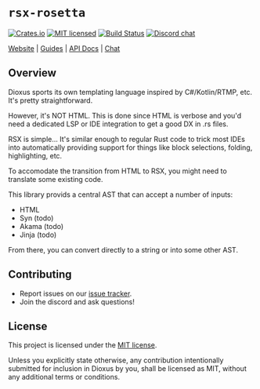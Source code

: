 # `rsx-rosetta`

[![Crates.io][crates-badge]][crates-url]
[![MIT licensed][mit-badge]][mit-url]
[![Build Status][actions-badge]][actions-url]
[![Discord chat][discord-badge]][discord-url]

[crates-badge]: https://img.shields.io/crates/v/rsx-rosetta.svg
[crates-url]: https://crates.io/crates/rsx-rosetta
[mit-badge]: https://img.shields.io/badge/license-MIT-blue.svg
[mit-url]: https://github.com/dioxuslabs/dioxus/blob/master/LICENSE
[actions-badge]: https://github.com/dioxuslabs/dioxus/actions/workflows/main.yml/badge.svg
[actions-url]: https://github.com/dioxuslabs/dioxus/actions?query=workflow%3ACI+branch%3Amaster
[discord-badge]: https://img.shields.io/discord/899851952891002890.svg?logo=discord&style=flat-square
[discord-url]: https://discord.gg/XgGxMSkvUM

[Website](https://dioxuslabs.com) |
[Guides](https://dioxuslabs.com/learn/0.4/) |
[API Docs](https://docs.rs/rsx-rosetta/latest/rsx-rosetta) |
[Chat](https://discord.gg/XgGxMSkvUM)

## Overview

Dioxus sports its own templating language inspired by C#/Kotlin/RTMP, etc. It's pretty straightforward.

However, it's NOT HTML. This is done since HTML is verbose and you'd need a dedicated LSP or IDE integration to get a good DX in .rs files.

RSX is simple... It's similar enough to regular Rust code to trick most IDEs into automatically providing support for things like block selections, folding, highlighting, etc.

To accomodate the transition from HTML to RSX, you might need to translate some existing code.

This library provids a central AST that can accept a number of inputs:

- HTML
- Syn (todo)
- Akama (todo)
- Jinja (todo)

From there, you can convert directly to a string or into some other AST.

## Contributing

- Report issues on our [issue tracker](https://github.com/dioxuslabs/dioxus/issues).
- Join the discord and ask questions!

## License

This project is licensed under the [MIT license].

[mit license]: https://github.com/DioxusLabs/dioxus/blob/master/LICENSE-MIT

Unless you explicitly state otherwise, any contribution intentionally submitted
for inclusion in Dioxus by you, shall be licensed as MIT, without any additional
terms or conditions.

